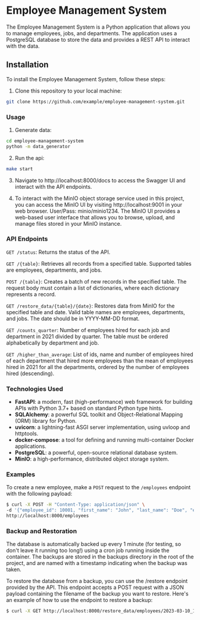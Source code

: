 # Employee Management System

The Employee Management System is a Python application that allows you to manage employees, jobs, and departments. The application uses a PostgreSQL database to store the data and provides a REST API to interact with the data.

## Installation

To install the Employee Management System, follow these steps:

1. Clone this repository to your local machine:


```bash
git clone https://github.com/example/employee-management-system.git
```
### Usage

1. Generate data:

```bash
cd employee-management-system
python -m data_generator
```

2. Run the api:

```bash
make start
```

3. Navigate to http://localhost:8000/docs to access the Swagger UI and interact with the API endpoints.

4. To interact with the MinIO object storage service used in this project, you can access the MinIO UI by visiting http://localhost:9001 in your web browser. User/Pass: minio/minio1234. The MinIO UI provides a web-based user interface that allows you to browse, upload, and manage files stored in your MinIO instance.

### API Endpoints

`GET /status`: Returns the status of the API.

`GET /{table}`: Retrieves all records from a specified table. Supported tables are employees, departments, and jobs.

`POST /{table}`: Creates a batch of new records in the specified table. The request body must contain a list of dictionaries, where each dictionary represents a record.

`GET /restore_data/{table}/{date}`: Restores data from MinIO for the specified table and date. Valid table names are employees, departments, and jobs. The date should be in YYYY-MM-DD format.

`GET /counts_quarter`: Number of employees hired for each job and department in 2021 divided by quarter. The table must be ordered alphabetically by department and job.

`GET /higher_than_average`: List of ids, name and number of employees hired of each department that hired more employees than the mean of employees hired in 2021 for all the departments, ordered by the number of employees hired (descending).

### Technologies Used

- **FastAPI**: a modern, fast (high-performance) web framework for building APIs with Python 3.7+ based on standard Python type hints.
- **SQLAlchemy**: a powerful SQL toolkit and Object-Relational Mapping (ORM) library for Python.
- **uvicorn**: a lightning-fast ASGI server implementation, using uvloop and httptools.
- **docker-compose**: a tool for defining and running multi-container Docker applications.
- **PostgreSQL**: a powerful, open-source relational database system.
- **MinIO**: a high-performance, distributed object storage system.


### Examples

To create a new employee, make a `POST` request to the `/employees` endpoint with the following payload:

```bash
$ curl -X POST -H "Content-Type: application/json" \
-d '{"employee_id": 10001, "first_name": "John", "last_name": "Doe", "email": "johndoe@example.com", "hire_date": "2022-04-01", "job_id": "SA_MAN", "salary": 10000.0, "department_id": 80}' \
http://localhost:8000/employees
```

###  Backup and Restoration

The database is automatically backed up every 1 minute (for testing, so don't leave it running too long!) using a cron job running inside the container. The backups are stored in the backups directory in the root of the project, and are named with a timestamp indicating when the backup was taken.

To restore the database from a backup, you can use the /restore endpoint provided by the API. This endpoint accepts a POST request with a JSON payload containing the filename of the backup you want to restore. Here's an example of how to use the endpoint to restore a backup:

```bash
$ curl -X GET http://localhost:8000/restore_data/employees/2023-03-10_10-03
```
